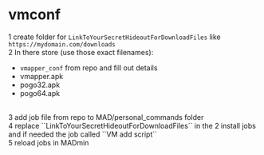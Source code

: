 
# vmconf


1 create folder for ``LinkToYourSecretHideoutForDownloadFiles`` like ``https://mydomain.com/downloads``<BR>
2 In there store (use those exact filenames):<BR>
- ``vmapper_conf`` from repo and fill out details
- vmapper.apk
- pogo32.apk
- pogo64.apk<BR>
<BR>
3 add job file from repo to MAD/personal_commands folder<BR>
4 replace ``LinkToYourSecretHideoutForDownloadFiles`` in the 2 install jobs and if needed the job called ``VM add script``<BR>
5 reload jobs in MADmin<BR>
